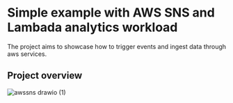 # Simple example with AWS SNS and Lambada analytics workload

The project aims to showcase how to trigger events and ingest data through aws services.

## Project overview
![awssns drawio (1)](https://user-images.githubusercontent.com/77594565/177031117-3d08b78e-4a06-4d80-ab9a-c2916d01c6cc.png)
